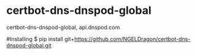 # certbot-dns-dnspod-global
certbot-dns-dnspod-global,  api.dnspod.com

#Installing
$ pip install git+https://github.com/NGELDragon/certbot-dns-dnspod-global.git
